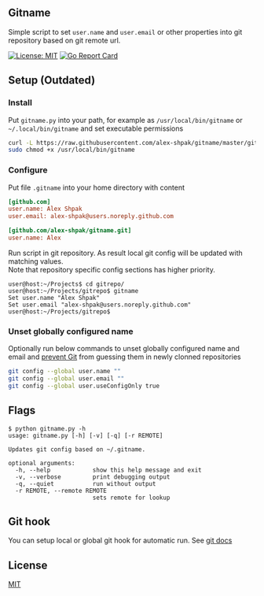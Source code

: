 ## Gitname
Simple script to set `user.name` and `user.email` or other properties into git repository based on git remote url.

[![License: MIT](https://img.shields.io/badge/License-MIT-blue.svg)](LICENSE)
[![Go Report Card](https://goreportcard.com/badge/github.com/alex-shpak/gitname)](https://goreportcard.com/report/github.com/alex-shpak/gitname)

## Setup (Outdated)
### Install
Put `gitname.py` into your path, for example as `/usr/local/bin/gitname` or `~/.local/bin/gitname` and set executable permissions
```sh
curl -L https://raw.githubusercontent.com/alex-shpak/gitname/master/gitname.py > /usr/local/bin/gitname
sudo chmod +x /usr/local/bin/gitname
``` 


### Configure
Put file `.gitname` into your home directory with content
```ini
[github.com]
user.name: Alex Shpak
user.email: alex-shpak@users.noreply.github.com

[github.com/alex-shpak/gitname.git]
user.name: Alex
```

Run script in git repository. As result local git config will be updated with matching values.  
Note that repository specific config sections has higher priority.
```
user@host:~/Projects$ cd gitrepo/
user@host:~/Projects/gitrepo$ gitname 
Set user.name "Alex Shpak"
Set user.email "alex-shpak@users.noreply.github.com"
user@host:~/Projects/gitrepo$ 
```

### Unset globally configured name
Optionally run below commands to unset globally configured name and email and [prevent Git](https://git-scm.com/docs/git-config#git-config-useruseConfigOnly) from guessing them in newly clonned repositories
```sh
git config --global user.name ""
git config --global user.email ""
git config --global user.useConfigOnly true
```

## Flags
```
$ python gitname.py -h
usage: gitname.py [-h] [-v] [-q] [-r REMOTE]

Updates git config based on ~/.gitname.

optional arguments:
  -h, --help            show this help message and exit
  -v, --verbose         print debugging output
  -q, --quiet           run without output
  -r REMOTE, --remote REMOTE
                        sets remote for lookup
```

## Git hook
You can setup local or global git hook for automatic run. See [git docs](https://git-scm.com/docs/githooks)


## License
[MIT](LICENSE)
